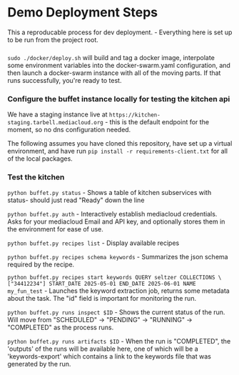 # Demo Deployment Steps
This a reproducable process for dev deployment. - Everything here is set up to be run from the project root.  

###
`sudo ./docker/deploy.sh` will build and tag a docker image, interpolate some environment variables into the docker-swarm.yaml configuration, and then launch a docker-swarm instance with all of the moving parts. If that runs successfully, you're ready to test. 

### Configure the buffet instance locally for testing the kitchen api 
We have a staging instance live at `https://kitchen-staging.tarbell.mediacloud.org` - this is the default endpoint for the moment, so no dns configuration needed. 

The following assumes you have cloned this repository, have set up a virtual environment, and have run `pip install -r requirements-client.txt` for all of the local packages. 

### Test the kitchen

`python buffet.py status` - Shows a table of kitchen subservices with status- should just read "Ready" down the line

`python buffet.py auth` - Interactively establish mediacloud credentials. Asks for your mediacloud Email and API key, and optionally stores them in the environment for ease of use. 

`python buffet.py recipes list` - Display available recipes

`python buffet.py recipes schema keywords` - Summarizes the json schema required by the recipe. 

`python buffet.py recipes start keywords QUERY seltzer COLLECTIONS \["34412234"] START_DATE 2025-05-01 END_DATE 2025-06-01 NAME my_fun_test` - Launches the keyword extraction job, returns some metadata about the task. The "id" field is important for monitoring the run.

`python buffet.py runs inspect $ID` - Shows the current status of the run. Will move from "SCHEDULED" -> "PENDING" -> "RUNNING" -> "COMPLETED" as the process runs. 


`python buffet.py runs artifacts $ID`  - When the run is "COMPLETED", the 'outputs' of the runs will be available here, one of which will be a 'keywords-export' which contains a link to the keywords file that was generated by the run. 